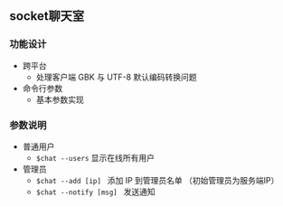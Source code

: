 ## socket聊天室

### 功能设计
* 跨平台
    * 处理客户端 GBK 与 UTF-8 默认编码转换问题
* 命令行参数
    * 基本参数实现
    
### 参数说明
* 普通用户
    * `$chat --users` 显示在线所有用户
* 管理员
    * `$chat --add [ip] ` 添加 IP 到管理员名单 （初始管理员为服务端IP）
    * `$chat --notify [msg] ` 发送通知
